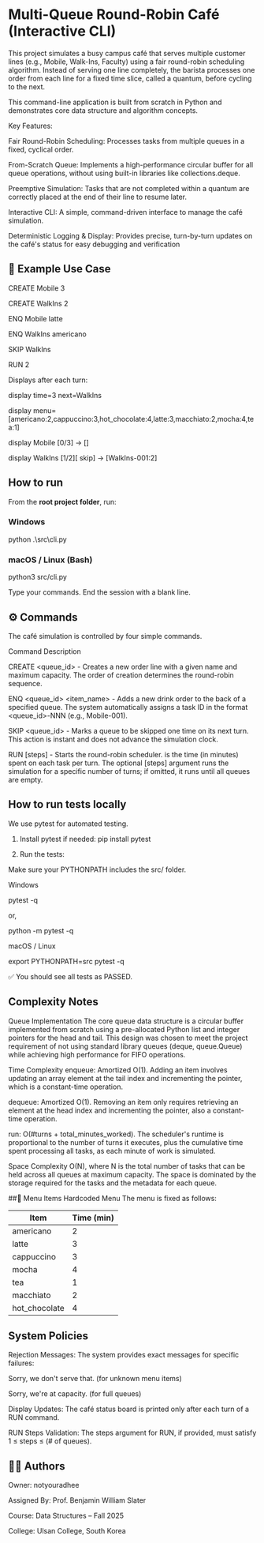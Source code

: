 
# Multi-Queue Round-Robin Café (Interactive CLI)

This project simulates a busy campus café that serves multiple customer lines (e.g., Mobile, Walk-Ins, Faculty) using a fair round-robin scheduling algorithm. Instead of serving one line completely, the barista processes one order from each line for a fixed time slice, called a quantum, before cycling to the next.

This command-line application is built from scratch in Python and demonstrates core data structure and algorithm concepts.

Key Features:

Fair Round-Robin Scheduling: Processes tasks from multiple queues in a fixed, cyclical order.

From-Scratch Queue: Implements a high-performance circular buffer for all queue operations, without using built-in libraries like collections.deque.

Preemptive Simulation: Tasks that are not completed within a quantum are correctly placed at the end of their line to resume later.

Interactive CLI: A simple, command-driven interface to manage the café simulation.

Deterministic Logging & Display: Provides precise, turn-by-turn updates on the café's status for easy debugging and verification


## 🧠 Example Use Case

CREATE Mobile 3

CREATE WalkIns 2

ENQ Mobile latte

ENQ WalkIns americano

SKIP WalkIns

RUN 2


Displays after each turn:

display time=3 next=WalkIns

display menu=[americano:2,cappuccino:3,hot_chocolate:4,latte:3,macchiato:2,mocha:4,tea:1]

display Mobile [0/3] -> []

display WalkIns [1/2][ skip] -> [WalkIns-001:2]

## How to run

From the **root project folder**, run:

### Windows 

python .\src\cli.py

### macOS / Linux (Bash)

python3 src/cli.py

Type your commands. End the session with a blank line.

## ⚙️ Commands
The café simulation is controlled by four simple commands.

Command	Description

CREATE <queue_id> <capacity>  - Creates a new order line with a given name and maximum capacity. The order of creation determines the  round-robin sequence.

ENQ <queue_id> <item_name> - Adds a new drink order to the back of a specified queue. The system automatically assigns a task ID in the format <queue_id>-NNN (e.g., Mobile-001).

SKIP <queue_id>	 - Marks a queue to be skipped one time on its next turn. This action is instant and does not advance the simulation clock.

RUN <quantum> [steps] -	Starts the round-robin scheduler. <quantum> is the time (in minutes) spent on each task per turn. The optional [steps] argument runs the simulation for a specific number of turns; if omitted, it runs until all queues are empty.


## How to run tests locally

We use pytest for automated testing.

1. Install pytest if needed:
pip install pytest

2. Run the tests:

Make sure your PYTHONPATH includes the src/ folder.

Windows

pytest -q

or,

python -m pytest -q 

macOS / Linux

export PYTHONPATH=src
pytest -q


✅ You should see all tests as PASSED.




## Complexity Notes
Queue Implementation
The core queue data structure is a circular buffer implemented from scratch using a pre-allocated Python list and integer pointers for the head and tail. This design was chosen to meet the project requirement of not using standard library queues (deque, queue.Queue) while achieving high performance for FIFO operations.

Time Complexity
enqueue: Amortized O(1). Adding an item involves updating an array element at the tail index and incrementing the pointer, which is a constant-time operation.

dequeue: Amortized O(1). Removing an item only requires retrieving an element at the head index and incrementing the pointer, also a constant-time operation.

run: O(#turns + total_minutes_worked). The scheduler's runtime is proportional to the number of turns it executes, plus the cumulative time spent processing all tasks, as each minute of work is simulated.

Space Complexity
O(N), where N is the total number of tasks that can be held across all queues at maximum capacity. The space is dominated by the storage required for the tasks and the metadata for each queue.

##🧾 Menu Items
Hardcoded Menu 
The menu is fixed as follows:

| Item          | Time (min) |
| ------------- | ---------- |
| americano     | 2          |
| latte         | 3          |
| cappuccino    | 3          |
| mocha         | 4          |
| tea           | 1          |
| macchiato     | 2          |
| hot_chocolate | 4          |

## System Policies
Rejection Messages: The system provides exact messages for specific failures:

Sorry, we don't serve that. (for unknown menu items)

Sorry, we're at capacity. (for full queues)

Display Updates: The café status board is printed only after each turn of a RUN command.

RUN Steps Validation: The steps argument for RUN, if provided, must satisfy 1 ≤ steps ≤ (# of queues).



## 👨‍💻 Authors

Owner: notyouradhee

Assigned By: Prof. Benjamin William Slater

Course: Data Structures – Fall 2025

College: Ulsan College, South Korea




